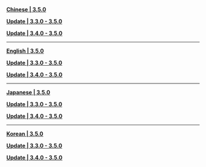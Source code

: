 **[Chinese | 3.5.0](https://hk4e-download.oss-cn-shanghai.aliyuncs.com/client_app/download/pc_zip/20230220120841_NrIMna0roQkFHA3c/Audio_Chinese_3.5.0.zip)**

**[Update | 3.3.0 - 3.5.0](https://hk4e-download.oss-cn-shanghai.aliyuncs.com/client_app/update/hk4e_cn/18/zh-cn_3.3.0_3.5.0_hdiff_jzV0to5Q8y7E3FSu.zip)**

**[Update | 3.4.0 - 3.5.0](https://hk4e-download.oss-cn-shanghai.aliyuncs.com/client_app/update/hk4e_cn/18/zh-cn_3.4.0_3.5.0_hdiff_w4jItV7RJfQv3hgk.zip)**


---

**[English | 3.5.0](https://hk4e-download.oss-cn-shanghai.aliyuncs.com/client_app/download/pc_zip/20230220120841_NrIMna0roQkFHA3c/Audio_English(US)_3.5.0.zip)**

**[Update | 3.3.0 - 3.5.0](https://hk4e-download.oss-cn-shanghai.aliyuncs.com/client_app/update/hk4e_cn/18/en-us_3.3.0_3.5.0_hdiff_kGLoDHenSgAJXIMi.zip)**

**[Update | 3.4.0 - 3.5.0](https://hk4e-download.oss-cn-shanghai.aliyuncs.com/client_app/update/hk4e_cn/18/en-us_3.4.0_3.5.0_hdiff_nre0EBZXk6h8FLqW.zip)**


---

**[Japanese | 3.5.0](https://hk4e-download.oss-cn-shanghai.aliyuncs.com/client_app/download/pc_zip/20230220120841_NrIMna0roQkFHA3c/Audio_Japanese_3.5.0.zip)**

**[Update | 3.3.0 - 3.5.0](https://hk4e-download.oss-cn-shanghai.aliyuncs.com/client_app/update/hk4e_cn/18/ja-jp_3.3.0_3.5.0_hdiff_YwCEOIdHamGMU5QL.zip)**

**[Update | 3.4.0 - 3.5.0](https://hk4e-download.oss-cn-shanghai.aliyuncs.com/client_app/update/hk4e_cn/18/ja-jp_3.4.0_3.5.0_hdiff_RlTo2m4S6jdhJNrE.zip)**


---

**[Korean | 3.5.0](https://hk4e-download.oss-cn-shanghai.aliyuncs.com/client_app/download/pc_zip/20230220120841_NrIMna0roQkFHA3c/Audio_Korean_3.5.0.zip)**

**[Update | 3.3.0 - 3.5.0](https://hk4e-download.oss-cn-shanghai.aliyuncs.com/client_app/update/hk4e_cn/18/ko-kr_3.3.0_3.5.0_hdiff_IR2VGLNCd5eEpo7K.zip)**

**[Update | 3.4.0 - 3.5.0](https://hk4e-download.oss-cn-shanghai.aliyuncs.com/client_app/update/hk4e_cn/18/ko-kr_3.4.0_3.5.0_hdiff_7sHCG30hR4VjuplP.zip)**

